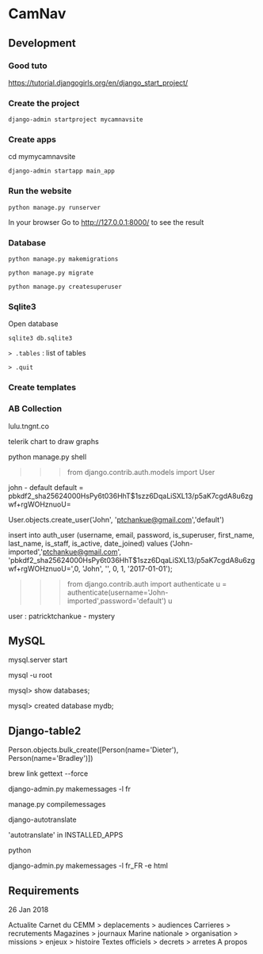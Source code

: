 # CamNav


## Development

### Good tuto
https://tutorial.djangogirls.org/en/django_start_project/

### Create the project

```django-admin startproject mycamnavsite```


### Create apps

cd mymycamnavsite

```django-admin startapp main_app```

### Run the website

```python manage.py runserver```


In your browser Go to http://127.0.0.1:8000/ to see the result

### Database

```python manage.py makemigrations```

```python manage.py migrate```

```python manage.py createsuperuser```

### Sqlite3

Open database

```sqlite3 db.sqlite3```

```> .tables``` : list of tables

```> .quit```


### Create templates

### AB Collection
lulu.tngnt.co


telerik chart
to draw graphs


python manage.py shell

>>> from django.contrib.auth.models import User


john - default
default = pbkdf2_sha256$24000$HsPy6t036HhT$1szz6DqaLiSXL13/p5aK7cgdA8u6zgwf+rgWOHznuoU=

User.objects.create_user('John', 'ptchankue@gmail.com','default')


insert into auth_user (username, email, password, is_superuser, first_name, last_name, is_staff,
is_active, date_joined)
values ('John-imported','ptchankue@gmail.com',
'pbkdf2_sha256$24000$HsPy6t036HhT$1szz6DqaLiSXL13/p5aK7cgdA8u6zgwf+rgWOHznuoU=',0, 'John', '', 0,
1, '2017-01-01');

>>> from django.contrib.auth import authenticate
>>> u = authenticate(username='John-imported',password='default')
>>> u


user : patricktchankue - mystery
## MySQL

mysql.server start



mysql -u root

mysql> show databases;

mysql> created database mydb;



## Django-table2

Person.objects.bulk_create([Person(name='Dieter'), Person(name='Bradley')])


brew link gettext --force


django-admin.py makemessages -l fr

manage.py compilemessages


django-autotranslate

'autotranslate' in INSTALLED_APPS

python

django-admin.py makemessages -l fr_FR -e html

## Requirements

26 Jan 2018

Actualite
Carnet du CEMM
    > deplacements
    > audiences
Carrieres
    > recrutements
Magazines
    > journaux
Marine nationale
    > organisation
    > missions
    > enjeux
    > histoire
Textes officiels
    > decrets
    > arretes
A propos

